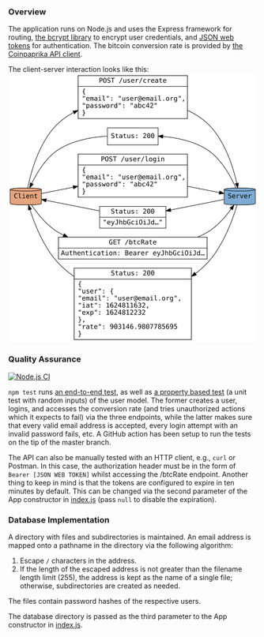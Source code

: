 ### Overview

The application runs on Node.js and uses the Express framework for routing,
[the bcrypt library](https://github.com/kelektiv/node.bcrypt.js) to encrypt
user credentials, and [JSON web
tokens](https://github.com/auth0/node-jsonwebtoken) for authentication. The
bitcoin conversion rate is provided by [the Coinpaprika API
client](https://github.com/coinpaprika/coinpaprika-api-nodejs-client).

The client-server interaction looks like this:
![Client-Server interaction graph](client-server.svg)

### Quality Assurance

[![Node.js
CI](https://github.com/Kharacternyk/se-school-lab/actions/workflows/node.js.yml/badge.svg)](https://github.com/Kharacternyk/se-school-lab/actions/workflows/node.js.yml)

`npm test` runs [an end-to-end test](tests/end-to-end.test.js), as well as [a
property based test](tests/models/user.test.js) (a unit test with random
inputs) of the user model. The former creates a user, logins, and accesses the
conversion rate (and tries unauthorized actions which it expects to fail) via
the three endpoints, while the latter makes sure that every valid email address
is accepted, every login attempt with an invalid password fails, etc. A GitHub
action has been setup to run the tests on the tip of the master branch.

The API can also be manually tested with an HTTP client, e.g., `curl` or
Postman.  In this case, the authorization header must be in the form of `Bearer
[JSON WEB TOKEN]` whilst accessing the /btcRate endpoint. Another thing to keep
in mind is that the tokens are configured to expire in ten minutes by default.
This can be changed via the second parameter of the App constructor in
[index.js](index.js) (pass `null` to disable the expiration).

### Database Implementation

A directory with files and subdirectories is maintained. An email address is
mapped onto a pathname in the directory via the following algorithm:

1. Escape `/` characters in the address.
2. If the length of the escaped address is not greater than the filename length
   limit (255), the address is kept as the name of a single file; otherwise,
   subdirectories are created as needed.

The files contain password hashes of the respective users.

The database directory is passed as the third parameter to the App constructor
in [index.js](index.js).
